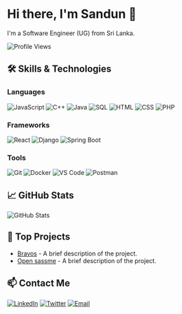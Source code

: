 # Hi there, I'm Sandun 👋

I'm a Software Engineer (UG) from Sri Lanka.

![Profile Views](https://komarev.com/ghpvc/?username=yourusername&color=blue)

## 🛠️ Skills & Technologies

### Languages

![JavaScript](https://img.shields.io/badge/-JavaScript-F7DF1E?style=flat&logo=javascript&logoColor=black) 
![C++](https://img.shields.io/badge/-C++-00599C?style=flat&logo=c%2B%2B&logoColor=white) 
![Java](https://img.shields.io/badge/-Java-007396?style=flat&logo=java&logoColor=white) 
![SQL](https://img.shields.io/badge/-SQL-4479A1?style=flat&logo=MySQL&logoColor=white) 
![HTML](https://img.shields.io/badge/-HTML-E34F26?style=flat&logo=html5&logoColor=white) 
![CSS](https://img.shields.io/badge/-CSS-1572B6?style=flat&logo=css3&logoColor=white) 
![PHP](https://img.shields.io/badge/-PHP-777BB4?style=flat&logo=php&logoColor=white)



### Frameworks
![React](https://img.shields.io/badge/-React-61DAFB?style=flat&logo=react&logoColor=black) 
![Django](https://img.shields.io/badge/-Django-092E20?style=flat&logo=django&logoColor=white) 
![Spring Boot](https://img.shields.io/badge/-Spring%20Boot-6DB33F?style=flat&logo=spring-boot&logoColor=white) 

### Tools
![Git](https://img.shields.io/badge/-Git-F05032?style=flat&logo=git&logoColor=white) 
![Docker](https://img.shields.io/badge/-Docker-2496ED?style=flat&logo=docker&logoColor=white) 
![VS Code](https://img.shields.io/badge/-VS%20Code-007ACC?style=flat&logo=visual-studio-code&logoColor=white) 
![Postman](https://img.shields.io/badge/-Postman-FF6C37?style=flat&logo=postman&logoColor=white)

## 📈 GitHub Stats
![GitHub Stats](https://github-readme-stats.vercel.app/api?username=yourusername&show_icons=true&theme=radical)

## 💼 Top Projects
- [Bravos](https://github.com/yourusername/projectname) - A brief description of the project.
- [Open sassme](https://github.com/yourusername/anotherproject) - A brief description of the project.

## 📫 Contact Me
[![LinkedIn](https://img.shields.io/badge/-LinkedIn-0A66C2?style=flat&logo=linkedin&logoColor=white)](https://www.linkedin.com/in/sandun-bandara-1477212a7)
[![Twitter](https://img.shields.io/badge/-Twitter-1DA1F2?style=flat&logo=twitter&logoColor=white)](https://x.com/sandunLiyanage_?t=fadSv_M8vNSePi9EO2IrqQ&s=08)
[![Email](https://img.shields.io/badge/-Email-D14836?style=flat&logo=gmail&logoColor=white)](mailto:sandunhhh90@gmail.com)

